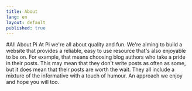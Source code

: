 ```yaml
---
title: About
lang: en
layout: default
published: true
---
```



#All About Pi
At Pi we're all about quality and fun. We're aiming to build a website that provides a reliable, easy to use resource that's also enjoyable to be on. For example, that means choosing blog authors who take a pride in their posts. This may mean that they don't write posts as often as some, but it does mean that their posts are worth the wait. They all include a mixture of the informative with a touch of humour. An approach we enjoy and hope you will too.
